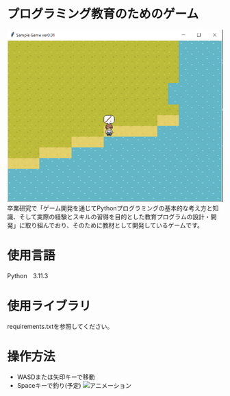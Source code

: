 # プログラミング教育のためのゲーム
![画面の画像](picture.PNG)
　卒業研究で「ゲーム開発を通じてPythonプログラミングの基本的な考え方と知識、そして実際の経験とスキルの習得を目的とした教育プログラムの設計・開発」に取り組んでおり、そのために教材として開発しているゲームです。

# 使用言語
Python　3.11.3

# 使用ライブラリ
requirements.txtを参照してください。

# 操作方法
- WASDまたは矢印キーで移動
- Spaceキーで釣り(予定)
![アニメーション](anime2.gif)